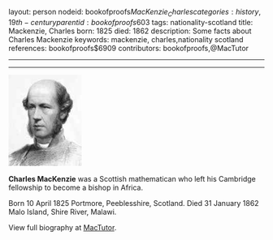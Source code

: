 layout: person
nodeid: bookofproofs$MacKenzie_Charles
categories: history,19th-century
parentid: bookofproofs$603
tags: nationality-scotland
title: Mackenzie, Charles
born: 1825
died: 1862
description: Some facts about Charles Mackenzie
keywords: mackenzie, charles,nationality scotland
references: bookofproofs$6909
contributors: bookofproofs,@MacTutor

---


---

![MacKenzie_Charles.jpg](https://github.com/bookofproofs/bookofproofs.github.io/blob/main/_sources/_assets/images/portraits/MacKenzie_Charles.jpg?raw=true)

**Charles MacKenzie** was a Scottish mathematican who left his Cambridge fellowship to become a bishop in Africa.

Born 10 April 1825 Portmore, Peeblesshire, Scotland. Died 31 January 1862 Malo Island, Shire River, Malawi.


View full biography at [MacTutor](https://mathshistory.st-andrews.ac.uk/Biographies/MacKenzie_Charles/).
